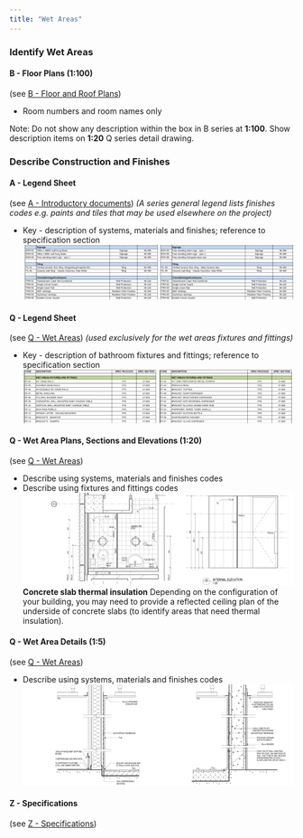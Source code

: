 ```yaml
---
title: "Wet Areas"
---
```

### Identify Wet Areas

#### B - Floor Plans (1:100)
(see [B - Floor and Roof Plans](notes/1_Documentation%20Codex/1b_Alphabet/B%20-%20Floor%20and%20Roof%20Plans.md))
- Room numbers and room names only

Note:
Do not show any description within the box in B series at **1:100**. Show description
items on **1:20** Q series detail drawing.

### Describe Construction and Finishes

#### A - Legend Sheet
(see [A - Introductory documents](notes/1_Documentation%20Codex/1b_Alphabet/A%20-%20Introductory%20documents.md))
_(A series general legend lists finishes codes e.g. paints and tiles that may be used elsewhere on the project)_
- Key - description of systems, materials and finishes; reference to specification section
![01-image 2 4](notes/1_Documentation%20Codex/1c_Building%20Components/assets/01-image%202%204.svg)

#### Q - Legend Sheet
(see [Q - Wet Areas](notes/1_Documentation%20Codex/1b_Alphabet/Q%20-%20Wet%20Areas.md))
_(used exclusively for the wet areas fixtures and fittings)_
- Key - description of bathroom fixtures and fittings; reference to specification section
![02-image 1 4](notes/1_Documentation%20Codex/1c_Building%20Components/assets/02-image%201%204.svg)

#### Q - Wet Area Plans, Sections and Elevations (1:20)
(see [Q - Wet Areas](notes/1_Documentation%20Codex/1b_Alphabet/Q%20-%20Wet%20Areas.md))
- Describe using systems, materials and finishes codes
- Describe using fixtures and fittings codes
![03-image 1 3](notes/1_Documentation%20Codex/1c_Building%20Components/assets/03-image%201%203.svg)
**Concrete slab thermal insulation**
Depending on the configuration of your building, you may need to provide a reflected ceiling plan of the underside of concrete slabs (to identify areas that need thermal insulation).

#### Q - Wet Area Details (1:5)
(see [Q - Wet Areas](notes/1_Documentation%20Codex/1b_Alphabet/Q%20-%20Wet%20Areas.md))
- Describe using systems, materials and finishes codes
![04-image 1 4](notes/1_Documentation%20Codex/1c_Building%20Components/assets/04-image%201%204.svg)

#### Z - Specifications
(see [Z - Specifications](notes/1_Documentation%20Codex/1b_Alphabet/Z%20-%20Specifications.md))